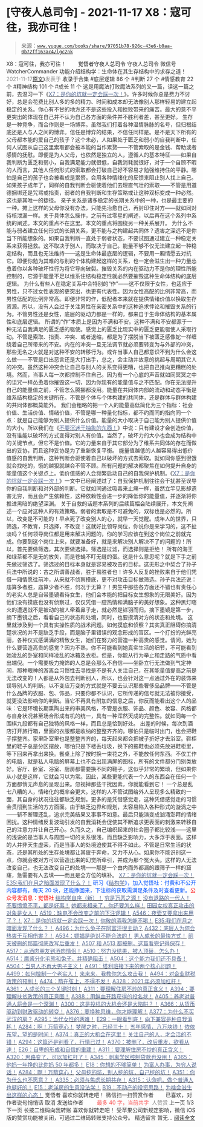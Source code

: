 # [守夜人总司令] - 2021-11-17 X8：寇可往，我亦可往！

> 来源：[`www.yuque.com/books/share/97051b78-926c-43e6-b0aa-0b72ff163ac4/lgc2nk`](https://www.yuque.com/books/share/97051b78-926c-43e6-b0aa-0b72ff163ac4/lgc2nk)

<ne-p id="520f42f3293818f927861ebbd5b15da4_p_0" data-lake-id="520f42f3293818f927861ebbd5b15da4_p_0"><ne-text id="ub4c55ee7" style="color: rgb(51, 51, 51);">X8：寇可往，我亦可往！</ne-text></ne-p> <ne-p id="3b53f8f4bb29378cc8e404cc8045d08c" data-lake-id="3b53f8f4bb29378cc8e404cc8045d08c"><ne-text id="ua205bccd" ne-fontsize="12" style="color: rgb(255, 255, 255);">原创</ne-text><ne-text id="u991571b7" ne-fontsize="14">觉悟者</ne-text><ne-text id="u51f14300" ne-fontsize="14">守夜人总司令</ne-text></ne-p> <ne-p id="15a7c926f9de0f0996b44d63da5c86c9" data-lake-id="15a7c926f9de0f0996b44d63da5c86c9"><ne-text id="ub946154b" ne-fontsize="14" ne-bold="true" style="color: rgb(51, 51, 51);">守夜人总司令</ne-text></ne-p> <ne-p id="f6afb98b22996c74d97e3890003fdc83" data-lake-id="f6afb98b22996c74d97e3890003fdc83"><ne-text id="u64974829" ne-fontsize="14" style="color: rgb(51, 51, 51);">微信号</ne-text><ne-text id="ua46824f0" ne-fontsize="14" style="color: rgb(51, 51, 51);">WatcherCommander</ne-text></ne-p> <ne-p id="d746bf53226c3acc875e06a830f5992f" data-lake-id="d746bf53226c3acc875e06a830f5992f"><ne-text id="u94320e22" ne-fontsize="14" style="color: rgb(51, 51, 51);">功能介绍</ne-text><ne-text id="uc7c625cd" ne-fontsize="14" style="color: rgb(51, 51, 51);">结构学：生命体在其生存结构中的求存之道！</ne-text></ne-p> <ne-p id="83f7ca5a86ffd96bc5884438541dba00" data-lake-id="83f7ca5a86ffd96bc5884438541dba00"><ne-text id="u20b92518" style="color: rgb(140, 140, 140);">2021-11-17</ne-text>[<ne-text id="u31c3360a" ne-fontsize="14">原文</ne-text>](https://mp.weixin.qq.com/s?__biz=MzAxNDk1NjI2Mw==&mid=2247487497&idx=1&sn=26856aa5efc5b7547a7e3a0012e97b09&chksm=9b8a3381acfdba975f82b0edc19e4adef0d05bcb4945ffc3973e4e0e85cc5218ccb7603a3997#rd))<ne-text id="ub3dada6f" ne-fontsize="14" style="color: rgb(140, 140, 140);">发表于</ne-text></ne-p> <ne-p id="0a55a9c7719cfb5721b1199e1ddb95e7" data-lake-id="0a55a9c7719cfb5721b1199e1ddb95e7"><ne-text id="u61dfbee0" style="color: rgb(51, 51, 51);">收录于合集</ne-text></ne-p> <ne-p id="8e3590f9f2ed6d033f198a2b79575dcc" data-lake-id="8e3590f9f2ed6d033f198a2b79575dcc"><ne-text id="uc8c22e27" style="color: rgb(51, 51, 51);">#底层逻辑 86 个</ne-text></ne-p> <ne-p id="b6331218449e353abb47d0b1fa60dcc9" data-lake-id="b6331218449e353abb47d0b1fa60dcc9"><ne-text id="u4bdc8fe2" style="color: rgb(51, 51, 51);">#判断 27 个</ne-text></ne-p> <ne-p id="ff1cc39db8e307277e84bd3ee5512c9f" data-lake-id="ff1cc39db8e307277e84bd3ee5512c9f"><ne-text id="u2e42472d" style="color: rgb(51, 51, 51);">#情感教育 22 个</ne-text></ne-p> <ne-p id="70bd5c410df4bafbbda6e908e40fd27a" data-lake-id="70bd5c410df4bafbbda6e908e40fd27a"><ne-text id="uaabbd2da" style="color: rgb(51, 51, 51);">#精神结构 101 个</ne-text></ne-p> <ne-p id="b5e2171a7ea22a905fadcf246161f586" data-lake-id="b5e2171a7ea22a905fadcf246161f586"><ne-text id="ubc66fcf6" style="color: rgb(51, 51, 51);">#成长 11 个</ne-text></ne-p> <ne-p id="46ba1d903ef2b288bc04569920ed6d64" data-lake-id="46ba1d903ef2b288bc04569920ed6d64"><ne-text id="u3d71c259" style="color: rgb(51, 51, 51);">这是用魔法打败魔法系列的又一篇，读这一篇之前，去温习一下《</ne-text>[<ne-text id="u3ba22669" style="color: rgb(87, 107, 149);">X7：是你的坑就一定会踩一次！</ne-text>](http://mp.weixin.qq.com/s?__biz=MzAxNDk1NjI2Mw==&mid=2247487492&idx=1&sn=91970feaf6400af5ef3ad43b34feded1&chksm=9b8a338cacfdba9a2821a633a895991167ed356b82428be3081860a2bb6446a8b1055d9f1783&scene=21#wechat_redirect)<ne-text id="u10af0fec" style="color: rgb(51, 51, 51);">》。许多时候你总是费力不讨好，总是会花费比别人多的多的精力、时间和成本却无法像别人那样轻易的建立起稳定的关系。你心有不甘的地方还不是这些投入和挫败带来的痛苦。最大的意不平更突出的体现在自己并不认为自己各方面的条件并不胜利者差，甚至更好。</ne-text></ne-p> <ne-p id="c8f2120617e02035e0605d5402852858" data-lake-id="c8f2120617e02035e0605d5402852858"><ne-text id="ua22be87b" style="color: rgb(51, 51, 51);">生存是一种竞争，而合作则是一场博弈。虽然我们打着各种温情脉脉的名号，但归根结底还是人与人之间的博弈。信任是博弈的结果，不信任同样是。是不是天下所有的父母都本能的爱自己的孩子？这个未必，人如果处于匮乏和弱小的自我判断中，任何人试图从自己这里索取都会被本能的当作累赘——不管索取的是金钱、帮助或者感情的抚慰。即便是为人父母，也依然是独立的人，遵循人的基本特征——如果自我判断为匮乏和弱小，自我满足能力就很低，自我消耗就很好，对于一个自顾不暇的人而言，其他人任何形式的索取都会打破自己好不容易才勉强维持住的平静。哪怕是自己的孩子也会被看成是累赘，会用各种情绪化的反馈来阻止别人找上自己。如果孩子成年了，同样的自我判断会驱使着他们去理直气壮的索取——不管是用道德捆绑还是咒骂或指责，弱者的自我判断和生存策略或让这种双标变成一种必然。这也是其唯一的捷径。</ne-text></ne-p> <ne-p id="a53fe3fa84b154a5d883902b57fa22f3" data-lake-id="a53fe3fa84b154a5d883902b57fa22f3"><ne-text id="u448963ae" style="color: rgb(51, 51, 51);">亲子关系是诸多稳定的长期关系中的一种，也是最主要的一种。摊上这样的父母你没有办法，只能先治愈自己，再封印住对方——就如同对待核泄漏一样。关于具体怎么操作，之前有过零星的阐述，以后再在这个系列中系统的阐述。本文的重点不在这里。本文的重点将围绕另一种关系展开。</ne-text></ne-p> <ne-p id="9dd7a95f667b251c0e21279d89932091" data-lake-id="9dd7a95f667b251c0e21279d89932091"><ne-text id="u25df08bf" style="color: rgb(51, 51, 51);">为什么不能与弱者建立任何形式的长期关系，更不能与之构建起共同体？遗害之深远不是你当下所能想象的。如果自我判断一直处于弱者状态，不要试图通过建立一种稳定关系来获得拯救。这不取决于别人，而取决于自己。能量不够不仅无法建立起一种稳定结构，而且也无法维持——这是生命体最底层的逻辑，不要用一厢情愿去对抗它。即便你勉为其难的与别的个体构建起这样的关系，也一定会滋生出一种力量怂恿着你以各种破坏性行为将它导向破裂。摧毁关系的内在驱动力不是你的理性所能控制的，它源于能量不足以维系住结构稳定性就必然要摧毁这种生命体结构的底层逻辑。</ne-text></ne-p> <ne-p id="e19c7f061b4d3fb70d531f3c07e64960" data-lake-id="e19c7f061b4d3fb70d531f3c07e64960"><ne-text id="uc0271b6e" style="color: rgb(51, 51, 51);">为什么有些人在稳定关系中会特别的“作”——这不仅限于女性，也适应于男性，只不过女性表现的更突出，也更有代表性。因为女性高配的比例非常高，而男性低配的比例非常高。即便非常的作，低配者本来就在提供情绪价值以换取生存资源。所以，没有人会过于关注男性在亲密关系中的这种追求悖论和摧毁关系的行为。不管男性还是女性，底层的驱动力都是一样的，都来自于生命体结构的基本属性和底层逻辑。</ne-text></ne-p> <ne-p id="584d8a0c8d50f98070c88855e271fe38" data-lake-id="584d8a0c8d50f98070c88855e271fe38"><ne-text id="u1789d7df" style="color: rgb(51, 51, 51);">所谓的“作”本质上是因为不满和不安。这种不满和不安都源于一种无法自我满足的匮乏感的驱使。感觉上的匮乏比现实中的匮乏更能驱使人采取行动。不管是索取、指责、冲突、或者退缩，都是为了摆脱当下被匮乏感像蛇一样缠绕着自己所带来的不安。内在的冲突一旦无法调节就必须要转变为与外部的冲突，那些无名之火就是对这种不安的转移行为。或许当事人自己都意识不到为什么会这么做——不管是口出恶言还是大打出手，总之，会主动并故意的挑起与周期其它人的冲突。虽然这种冲突会让自己与别人的关系变得更糟，也把自己推向更糟糕的处境。然而，当事人每一次都控制不住自己。因为有一个心底的声音就如同冥冥之中的诅咒一样怂恿着你摧毁这一切，因为你现有的能量值与之不匹配。你在无法提升自己的能量值之前，不管怎么腾挪都没用。</ne-text><ne-text id="ubed02443" ne-bold="true" style="color: rgb(51, 51, 51);">能量在共同体内部的流动和动态平衡是维系结构稳定的关键所在。不管是个体与个体构建的共同体，还是群体与群体构建的共同体都概莫能外。</ne-text></ne-p> <ne-p id="01d95a03d95dac0399772796332bcb5d" data-lake-id="01d95a03d95dac0399772796332bcb5d"><ne-text id="u1bb95675" style="color: rgb(51, 51, 51);">我们会粗略的把一个人的能量高低简化为三个指标：社会价值、生活价值、情绪价值，不管是哪一种量化指标，都不约而同的指向同一个点：就是自己能够为别人提供什么价值。能量的大小取决于自己能为别人提供价值的大小。所以我们在《</ne-text>[<ne-text id="uec7e34c7" style="color: rgb(87, 107, 149);">不要沉迷于抽象的东西！</ne-text>](http://mp.weixin.qq.com/s?__biz=MzIzMDYwOTM0Mg==&mid=2247486651&idx=1&sn=a4e4df668dc91b3022a2de6b49d335ac&chksm=e8b1946adfc61d7cc5efdd165e852ba2196864dd2df740be48003cea3d4c27c6ffb19e20fc2f&scene=21#wechat_redirect)<ne-text id="ue9708f50" style="color: rgb(51, 51, 51);">》中说：只有建设才会创造价值，没有谁能以破坏的方式变得对别人有价值。当然了，破坏力的大小也会成为结构中的关键节点，但它不是价值。它的力量来自于其它部分为了维系共同体的存在而做出的妥协，而且这种妥协是为了重新恢复平衡。</ne-text></ne-p> <ne-p id="fa676a491646ca2b02479d36efc72913" data-lake-id="fa676a491646ca2b02479d36efc72913"><ne-text id="u13e7fd7e" style="color: rgb(51, 51, 51);">能量值越低的人越容易得出低价值感的自我判断，这种判断会驱使着自己以破坏的方式去索取。就如同你感到很饿就会找吃的，饿的越狠就越会不管不顾。所有问题的解决都聚焦在如何提升自身的能量值这个关键点上。低价值感的人会频繁启动自己的自我保护机制。《</ne-text>[<ne-text id="ua9a9db48" style="color: rgb(87, 107, 149);">X7：是你的坑就一定会踩一次！</ne-text>](http://mp.weixin.qq.com/s?__biz=MzAxNDk1NjI2Mw==&mid=2247487492&idx=1&sn=91970feaf6400af5ef3ad43b34feded1&chksm=9b8a338cacfdba9a2821a633a895991167ed356b82428be3081860a2bb6446a8b1055d9f1783&scene=21#wechat_redirect)<ne-text id="u1d9b2a2c" style="color: rgb(51, 51, 51);">》一文中已经阐述过了：自我保护机制往往会干扰甚至误导你的自我判断和对外部的判断。它就如同通过吸毒来止痛一样，虽然立竿见影却遗害无穷，而且会产生依赖性，这种依赖性会进一步的降低你的能量值，并逐渐将你推进黑暗的绝望深渊。</ne-text></ne-p> <ne-p id="1a7bc252dcf7a4856b31ae4753f56326" data-lake-id="1a7bc252dcf7a4856b31ae4753f56326"><ne-text id="u1749126d" style="color: rgb(51, 51, 51);">关于自救的话题本系列的后续篇幅会陆续展开，本文先阐述一个应对这种人的有效策略。弱者的索取是不可避免的，双标也是必然的。所以，改变是不可能的！早点死了改变别人的心，就早一天觉醒。成年人的世界，只筛选，不教育，只选择，不改变！这就好比领导岗位，你说你是来学习的，这不扯淡吗？任何领导岗位都是用来解决问题的，你的学习应该在到这个岗位之前就完成。你要到这个岗位上来，就要准备好，就是来解决别人解决不了的问题的！所以，</ne-text><ne-text id="uc54dc0e3" ne-bold="true" style="color: rgb(51, 51, 51);">首先要做筛选，其次要做选择。筛选是过滤，而选择则是拒绝！</ne-text></ne-p> <ne-p id="f2dc4e5d5ae406dc49bdffebb72048fd" data-lake-id="f2dc4e5d5ae406dc49bdffebb72048fd"><ne-text id="u82d4127e" style="color: rgb(51, 51, 51);">所有的海王和绿茶都不是无的放矢，而是苍蝇不叮无缝的蛋。这是什么意思呢？就是下手之前先做过筛选了。筛选过的目标本身就是容易被攻击的目标。这无形之中契合了孙子兵法中所说的：古之所谓善战者，胜于易胜者也！许多人反复的挫败来自于他们凭借一厢情愿往前冲，从来就不侦察摸底，更不对攻击目标做筛选。孙子兵法还说：庙算多者胜，庙算少者不胜，何况于无算？！男生中那些各方面还不错也有责任心的老实人总是自带墨镜看待女生，他们会本能的把目标女生想象的无限美好。因为他们没有摸底也没有侦察过，仅仅凭借一腔热情和满脑子的美好想象。这种黑灯瞎火的遭遇战不是被动的被人牵着鼻子走，就必然是铩羽而归。摘下墨镜是第一步，摘下墨镜之后，看看自己的状态和处境，同时，也要摸清对方的状态和处境。</ne-text></ne-p> <ne-p id="451c0ddfb95fd23d96b1d939e4ba9985" data-lake-id="451c0ddfb95fd23d96b1d939e4ba9985"><ne-text id="u16b36fbb" style="color: rgb(51, 51, 51);">这里就涉及到一个具有实操性质的战术问题。如何摸底和侦察？其实真正阻碍你搞清楚状况的并不是缺乏手段，而是脑子里错误的观念形成的盲区。一个打扮的光鲜亮丽，各种仪式感满满的精致女生，她们在努力的营造一种高贵的感觉。请问，她为什么要营造高贵的感觉？因为不熟，你不可能看到她真实生活的细节，不可能看到她凌乱的卧室和同样凌乱的冰箱及衣柜。但是，你能从行为举止和走路的气质中看出端倪。一个需要极力掩饰的人总是会那么不自信——坐卧立行无法做到气定神闲，那种眼神的游离会习惯性去寻找是不是有人关注自己，在其能量值提高之前是无法改变的！人都是从外包去判断别人，所以，也会针对这一点通过外在的装饰来误导别人的判断。以不变应万变的方式就是不要去认识那些奢侈品品牌——不管是什么品牌的衣服、包、饰品，只要你都不认识，它所传递的信号就无法被你接受，就更没法影响你的判断。当它不再具有附加的信息之后，你反而能看出这个人的品味：它是环境长期熏陶出来的审美风格，不管是衣服、饰品、颜色、妆容、风格都与自身状况甚至场合形成有机的统一，具有一种浑然天成的完整性。就如同每一个围棋九段都有自己独特的风格一样，而且总是恰到好处。</ne-text></ne-p> <ne-p id="7646bfe02647047dce2ca8646761a233" data-lake-id="7646bfe02647047dce2ca8646761a233"><ne-text id="u5fdfb184" style="color: rgb(51, 51, 51);">出差的时候，每次到酒店打开旅行箱，里面的衣服都是收纳的整整齐齐的。哪怕只是临时出门，也会把鞋子摆整齐。家里卧室里也是整整齐齐的，每天起来都会把被子折好才去浴室。鞋柜里的鞋子总是分区摆放，哪怕只是下楼丢垃圾，换下的拖鞋也必须先放进鞋柜里，等下回来再拿出来换。餐桌上除了按时换一束花之外，不能放任何东西。不仅工作的电脑，就是私人电脑的屏幕上也不会出现满屏的图标，所有的文件都分门别类放好。客厅、卧室、浴室、厨房都需要换不同的鞋子，这似乎非常的繁琐，但如果你从小就是这样，它就会习以为常。因此，某些更能代表一个人的东西会在任何一个方面都悄无声息的呈现出来。忽视掉那些干扰因素，你就能看到它！</ne-text></ne-p> <ne-p id="d00a552ed5990d9f5f78b9e2995d6899" data-lake-id="d00a552ed5990d9f5f78b9e2995d6899"><ne-text id="u1e74cdb6" style="color: rgb(51, 51, 51);">一个总是乱七八糟的人，情绪化的概率会更大。这样的人不管试图给外人呈现多么精致的一面，其自身的状况往往都缺乏规划。更多的是凭借感觉走，这种凭借感觉走的习惯会贯彻到生活的方方面面。由于缺乏边界和规划，太容易陷入各种形式的漩涡之中——斩不断理还乱，追求完美结果又事事不如意。最后只能演变成汹涌澎拜的情绪困扰。这种情绪反复波动引发的自我消耗会促使其不断追求更表面的刺激来转移自己的注意力并让自己开心。久而久之，自己编织起来的社会圈子都比较浅——这里的浅说的是当事人与周围一切的关系很浅，而且缺乏影响力，大多浮于表面。这样的人并非天生虚荣，而是当事人的处境迫使其不得不如此。不管是日常生活的状态，还是其所处的生存处境都让其疲于奔命，又力不从心。如果你不能识别这一点，你就会被对方可以营造出来的幻觉所牵引，并成为那个冤大头。这样的人无法改变自己，也无法改变自己的处境——那是一个由内而外都漏的跟筛子一样的窟窿，急需要有人去填——而且是全方位的填补。</ne-text></ne-p> <ne-p id="5e8b9e2d0a84ed9b4d696e0016f773d3" data-lake-id="5e8b9e2d0a84ed9b4d696e0016f773d3">[<ne-text id="udfc56593" style="color: rgb(87, 107, 149);">X7：是你的坑就一定会踩一次！</ne-text>](http://mp.weixin.qq.com/s?__biz=MzAxNDk1NjI2Mw==&mid=2247487492&idx=1&sn=91970feaf6400af5ef3ad43b34feded1&chksm=9b8a338cacfdba9a2821a633a895991167ed356b82428be3081860a2bb6446a8b1055d9f1783&scene=21#wechat_redirect)</ne-p> <ne-p id="2d4969bdc93a32e9186bd998d883fa31" data-lake-id="2d4969bdc93a32e9186bd998d883fa31">[<ne-text id="u5f4809fb" ne-bold="true" style="color: rgb(87, 107, 149);">E35:我们在月之暗面发现了什么？！</ne-text>](http://mp.weixin.qq.com/s?__biz=MzIzMDYwOTM0Mg==&mid=2247486632&idx=1&sn=170aeff87eb36dce354c8b2437f4b27f&chksm=e8b19479dfc61d6f08e6492954a528f20387fe2fa925747cf2b504d2bc69084f24495e972e41&scene=21#wechat_redirect)</ne-p> <ne-p id="81a9faa7b484060ca08025e22abca21f" data-lake-id="81a9faa7b484060ca08025e22abca21f"><ne-text id="ued007710" ne-bold="true" style="color: rgb(0, 82, 255);">研习《</ne-text>[<ne-text id="uc0b4537a" ne-bold="true" style="color: rgb(87, 107, 149);">结构学</ne-text>](https://mp.weixin.qq.com/mp/appmsgalbum?action=getalbum&album_id=1318317199878225920&__biz=MzAxNDk1NjI2Mw==#wechat_redirect)<ne-text id="uebb9879b" ne-bold="true" style="color: rgb(0, 82, 255);">》，加入觉悟社：付费和不公开内容都有，每天 20 块，还能挣回来，下注标的获取需满足条件及时查看更新。</ne-text><ne-text id="ua95f7207" ne-bold="true" style="color: rgb(255, 0, 0);">公众号发消息：觉悟社</ne-text></ne-p>  <ne-p id="1c06d23f41b8bd8c82eafed06c26ea92" data-lake-id="1c06d23f41b8bd8c82eafed06c26ea92"><ne-card data-card-name="image" data-card-type="inline" id="OnaNt" ne-fontsize="13" data-event-boundary="card" style="color: rgb(53, 53, 53);"><ne-p id="df9f4e5d13d5169a2716e4f78779046a" data-lake-id="df9f4e5d13d5169a2716e4f78779046a">[<ne-text id="u20caadfa" ne-fontsize="13" ne-bold="true" style="color: rgb(87, 107, 149);">结构学自序（新）！</ne-text>](http://mp.weixin.qq.com/s?__biz=MzIzMDYwOTM0Mg==&mid=2247485283&idx=1&sn=aa2b8554b8e5040f8f959636feaa06a3&chksm=e8b19fb2dfc616a430aa381b8da0815311244e694a69809cd92d0602ac34cfe5f1f419b3745e&scene=21#wechat_redirect)</ne-p> <ne-p id="da0cc82d7e2c66517ad3353025eda95c" data-lake-id="da0cc82d7e2c66517ad3353025eda95c">[<ne-text id="u01d26712" style="color: rgb(87, 107, 149);">穷是万恶之源！</ne-text>](http://mp.weixin.qq.com/s?__biz=MzAxNDk1NjI2Mw==&mid=2247483823&idx=1&sn=e54ebe9891b302dc0bf1815c76ccf8b7&chksm=9b8a2227acfdab31a05e273addd9159d4b8263d58d3c58bf214841c8189157519719c3427306&scene=21#wechat_redirect)</ne-p> <ne-p id="0a47c0b93c9aab0af03a1c2508439b24" data-lake-id="0a47c0b93c9aab0af03a1c2508439b24">[<ne-text id="ufd336c4e" style="color: rgb(87, 107, 149);">没有退路的一代人！</ne-text>](http://mp.weixin.qq.com/s?__biz=MzAxNDk1NjI2Mw==&mid=2247486533&idx=1&sn=a0d5cce0656aad467148e0642eb85a00&chksm=9b8a2fcdacfda6db79857186e953a089baf1fb678b2b071cf101c5a26e7fb9768474c94243ca&scene=21#wechat_redirect)</ne-p> <ne-p id="93f5d1fb49af4cf3c9bde00c5453abf2" data-lake-id="93f5d1fb49af4cf3c9bde00c5453abf2">[<ne-text id="u8708e619" ne-bold="true" style="color: rgb(87, 107, 149);">不要愤愤不平，都是好事！</ne-text>](http://mp.weixin.qq.com/s?__biz=MzAxNDk1NjI2Mw==&mid=2247487130&idx=1&sn=b21138d85455f5692aaf039038c78342&chksm=9b8a2d12acfda404a2b67fe4d446ee0f2805ad64a8b8004902934600fd731191e140df6ac19a&scene=21#wechat_redirect)</ne-p> <ne-p id="45ee7d545dc077182f0608f7d51f27d6" data-lake-id="45ee7d545dc077182f0608f7d51f27d6">[<ne-text id="u934ca80a" ne-bold="true" style="color: rgb(87, 107, 149);">她都来相亲了，你还要怎么样！</ne-text>](http://mp.weixin.qq.com/s?__biz=MzAxNDk1NjI2Mw==&mid=2247486952&idx=1&sn=698aec6916d2eca5e758c25c4c634346&chksm=9b8a2e60acfda776b80a4f2f0d5c2fe4921fc821cdf029fa9d2fdc52fd708fc5a0b980d5d3d0&scene=21#wechat_redirect)</ne-p> <ne-p id="93fa55ea1b0f94fb48a42ce78a02d055" data-lake-id="93fa55ea1b0f94fb48a42ce78a02d055">[<ne-text id="u3448f0c9" ne-bold="true" style="color: rgb(87, 107, 149);">田园女权真正攻击的对象是女人！</ne-text>](http://mp.weixin.qq.com/s?__biz=MzIzMDYwOTM0Mg==&mid=2247486412&idx=1&sn=5dd3e8b2a759838d739e6d61ebab2eab&chksm=e8b1931ddfc61a0bf6f81cd2a9a9232ea8ce86528a8eea66c6635180e8678b819ebb38b4cb86&scene=21#wechat_redirect)</ne-p> <ne-p id="0adf2639fec37545d2b9199b56c52a52" data-lake-id="0adf2639fec37545d2b9199b56c52a52">[<ne-text id="uddd53128" ne-bold="true" style="color: rgb(87, 107, 149);">A519：缺电不会改变之前的下注逻辑！</ne-text>](http://mp.weixin.qq.com/s?__biz=MzIzMDYwOTM0Mg==&mid=2247486508&idx=1&sn=6fac0f23979fa74983528cb090ad205b&chksm=e8b194fddfc61deb6982573c047fb47cb7af702e87111a0498e1cdc4676b6baf3cc5143f9c92&scene=21#wechat_redirect)</ne-p> <ne-p id="0a9c952f676917b1153b88f2aa247613" data-lake-id="0a9c952f676917b1153b88f2aa247613">[<ne-text id="u42663a30" style="color: rgb(87, 107, 149);">A546：夜壶又要拿出来用了？！</ne-text>](http://mp.weixin.qq.com/s?__biz=MzAxNDk1NjI2Mw==&mid=2247487487&idx=1&sn=1899dc61b52e00ef53fee2fece6fa9e6&chksm=9b8a2c77acfda561dd78f8a9d41ca8f6b604b1410e246bd38451bc63aab7e1b0840d3e7c9e9b&scene=21#wechat_redirect)</ne-p> <ne-p id="1811e90e28f1e61de24867666c72496a" data-lake-id="1811e90e28f1e61de24867666c72496a">[<ne-text id="ud95c8bb9" style="color: rgb(87, 107, 149);">X7：是你的坑就一定会踩一次！</ne-text>](http://mp.weixin.qq.com/s?__biz=MzAxNDk1NjI2Mw==&mid=2247487492&idx=1&sn=91970feaf6400af5ef3ad43b34feded1&chksm=9b8a338cacfdba9a2821a633a895991167ed356b82428be3081860a2bb6446a8b1055d9f1783&scene=21#wechat_redirect)</ne-p> <ne-p id="c0202d40f036baf1590d2c68618d83fa" data-lake-id="c0202d40f036baf1590d2c68618d83fa">[<ne-text id="ub20a84da" style="color: rgb(87, 107, 149);">你敬的酒我怎能不喝！</ne-text>](http://mp.weixin.qq.com/s?__biz=MzIzMDYwOTM0Mg==&mid=2247486456&idx=1&sn=7d6377d84f511b80179c5e7648494d6e&chksm=e8b19329dfc61a3f9b91b5b43dbd1a6eea293a02cd80b96aeb6dd1930f7f2c93fd33c0e3b2f3&scene=21#wechat_redirect)</ne-p> <ne-p id="1e8a22d71790ddfd5fde514aa3f7df34" data-lake-id="1e8a22d71790ddfd5fde514aa3f7df34">[<ne-text id="u56fb0811" ne-bold="true" style="color: rgb(87, 107, 149);">E35:我们在月之暗面发现了什么？！</ne-text>](http://mp.weixin.qq.com/s?__biz=MzIzMDYwOTM0Mg==&mid=2247486632&idx=1&sn=170aeff87eb36dce354c8b2437f4b27f&chksm=e8b19479dfc61d6f08e6492954a528f20387fe2fa925747cf2b504d2bc69084f24495e972e41&scene=21#wechat_redirect)</ne-p> <ne-p id="24615dcb98c17f70ba0284892f6733f4" data-lake-id="24615dcb98c17f70ba0284892f6733f4">[<ne-text id="ufaa9edb7" ne-bold="true" style="color: rgb(87, 107, 149);">A496：为什么兔子在阿富汗很主动？</ne-text>](http://mp.weixin.qq.com/s?__biz=MzIzMDYwOTM0Mg==&mid=2247486278&idx=1&sn=40d09857088bebd3c70bec1c7a500f06&chksm=e8b19397dfc61a810125242c8e395330f934390eb50bd54053ecd3f31ddc91de4e429c0f693a&scene=21#wechat_redirect)</ne-p> <ne-p id="30cd7e75dc139e2fa5a4e6986d932cae" data-lake-id="30cd7e75dc139e2fa5a4e6986d932cae">[<ne-text id="u01d868ed" style="color: rgb(87, 107, 149);">A432：底层人为何会热衷于互相伤害？！</ne-text>](http://mp.weixin.qq.com/s?__biz=MzAxNDk1NjI2Mw==&mid=2247487443&idx=1&sn=21334752ac2ce642ca1e4e421acfe765&chksm=9b8a2c5bacfda54d1459036c57a31b05271d1b825eadd811cce0bbeca1ea3a7deae31e067133&scene=21#wechat_redirect)</ne-p> <ne-p id="796cd165622cf4469bf64b03fb261186" data-lake-id="796cd165622cf4469bf64b03fb261186">[<ne-text id="ub8393927" style="color: rgb(87, 107, 149);">A534：嫖娼是绝对不能合法的！</ne-text>](http://mp.weixin.qq.com/s?__biz=MzAxNDk1NjI2Mw==&mid=2247487431&idx=1&sn=78d93492fa71d19501c95eb11e0ea99f&chksm=9b8a2c4facfda559eeb7bffa822a9715b1945a9e9c4f8beaf9d00b8acb0e2cc0b05a63feafaf&scene=21#wechat_redirect)</ne-p> <ne-p id="d248716eb146f1de7be3829e7368c174" data-lake-id="d248716eb146f1de7be3829e7368c174">[<ne-text id="u7b30566e" style="color: rgb(87, 107, 149);">男人成长的最快方式！</ne-text>](http://mp.weixin.qq.com/s?__biz=MzAxNDk1NjI2Mw==&mid=2247487435&idx=1&sn=8d1fe9b5f45ab8bd0c98f396ea6f0f1c&chksm=9b8a2c43acfda5557c14b9f4ecd8efc8e844df88c1b9a487906eddbc04860acc06bbd0ef6963&scene=21#wechat_redirect)</ne-p> <ne-p id="c56a7bd9dc5e424f9d251f5b33d851cb" data-lake-id="c56a7bd9dc5e424f9d251f5b33d851cb">[<ne-text id="u6529e7f0" style="color: rgb(87, 107, 149);">前天被删的那篇彻底改写后重发！</ne-text>](http://mp.weixin.qq.com/s?__biz=MzAxNDk1NjI2Mw==&mid=2247487425&idx=1&sn=37c59746f0368268dbf1497b341aab93&chksm=9b8a2c49acfda55f770d8082d28911b1ce6406517fb969072d77bc0c8c1f26507ac18360d2f8&scene=21#wechat_redirect)</ne-p> <ne-p id="4e89e7cd7ff66ac694c7d5e8a069835f" data-lake-id="4e89e7cd7ff66ac694c7d5e8a069835f">[<ne-text id="u6230530a" ne-bold="true" style="color: rgb(87, 107, 149);">A507 和 A513 都被删，这篇看完记得保存！</ne-text>](http://mp.weixin.qq.com/s?__biz=MzIzMDYwOTM0Mg==&mid=2247486598&idx=1&sn=643ad77a60e4fb7e40dcea6e4585c39a&chksm=e8b19457dfc61d4126c656d773feb6d26d516889077a4f3b8755cf1ee4b0fe2a592b8409dfd8&scene=21#wechat_redirect)</ne-p> <ne-p id="abd6656eaea07739633a084288fcd047" data-lake-id="abd6656eaea07739633a084288fcd047">[<ne-text id="u687bac0e" style="color: rgb(87, 107, 149);">A517：从酒肉朋友到酒肉情侣！</ne-text>](http://mp.weixin.qq.com/s?__biz=MzAxNDk1NjI2Mw==&mid=2247487217&idx=1&sn=5defa9de19a22d6bea269defa65b4b91&chksm=9b8a2d79acfda46fa1fe57755d52f85dba61aa31fdeed8e400ef0f92459388da9ae86b7b6273&scene=21#wechat_redirect)</ne-p> <ne-p id="2cffdf35a252dafbf00246870d987be0" data-lake-id="2cffdf35a252dafbf00246870d987be0">[<ne-text id="uc658e742" style="color: rgb(87, 107, 149);">A510：努力没结果，被人顶替，怎么办！</ne-text>](http://mp.weixin.qq.com/s?__biz=MzAxNDk1NjI2Mw==&mid=2247487202&idx=1&sn=c4c18c5c793a47e31cd7267152a78d1f&chksm=9b8a2d6aacfda47c47394eb5cbb97fc6233fb7258c0408026e518018a6af33da141b1b0a2bfa&scene=21#wechat_redirect)</ne-p> <ne-p id="d1054c0e1841dcb887c0c6b82e777499" data-lake-id="d1054c0e1841dcb887c0c6b82e777499">[<ne-text id="u21ccee32" style="color: rgb(87, 107, 149);">A514：鹰酱分化毛熊和兔子，并精确阻击！</ne-text>](http://mp.weixin.qq.com/s?__biz=MzIzMDYwOTM0Mg==&mid=2247486421&idx=1&sn=c114599b4fd1016c7f539fca526fe91c&chksm=e8b19304dfc61a127301df6303aedbeace66275a179f7db025e56f2326917c273d443eab53e6&scene=21#wechat_redirect)</ne-p> <ne-p id="1a7b4e1fcc84a5c57e23cbcd95be0ca8" data-lake-id="1a7b4e1fcc84a5c57e23cbcd95be0ca8">[<ne-text id="uc381fab4" ne-bold="true" style="color: rgb(87, 107, 149);">A504：这个能力我们还不具备！</ne-text>](http://mp.weixin.qq.com/s?__biz=MzIzMDYwOTM0Mg==&mid=2247486364&idx=1&sn=c54714ffeaa4122f08d8ec0c2decb740&chksm=e8b1934ddfc61a5b943cbe55dfc7211561e7d78f163246c3dcfd08325b004bc6d9ee6efbaebf&scene=21#wechat_redirect)</ne-p> <ne-p id="fa27a40330641cbb2c25b8979ab3b8ac" data-lake-id="fa27a40330641cbb2c25b8979ab3b8ac">[<ne-text id="u97a1f572" style="color: rgb(87, 107, 149);">A504：当男人不再大男子主义！</ne-text>](http://mp.weixin.qq.com/s?__biz=MzAxNDk1NjI2Mw==&mid=2247487148&idx=1&sn=5151b292f8f882fe9f87aabf52be08df&chksm=9b8a2d24acfda432b5803c25c0c83a4cbfc80a7c83ffd044b72bedc5e32d9670054d861705cf&scene=21#wechat_redirect)</ne-p> <ne-p id="c612688c94ac8aa5fcad65b5a71f9d22" data-lake-id="c612688c94ac8aa5fcad65b5a71f9d22">[<ne-text id="u16d4fa4d" ne-bold="true" style="color: rgb(87, 107, 149);">A491：塔利班接下来的两个核心问题！</ne-text>](http://mp.weixin.qq.com/s?__biz=MzIzMDYwOTM0Mg==&mid=2247486219&idx=1&sn=8f77517f0244ba31f7eb28e2676e17cd&chksm=e8b193dadfc61acc6d9e6029653aac696f132efc24d3b28f983ba8e4ada269ac887e6165d837&scene=21#wechat_redirect)</ne-p> <ne-p id="28387f39c09358d8b4809b424eef64e4" data-lake-id="28387f39c09358d8b4809b424eef64e4">[<ne-text id="u02fbe0b6" style="color: rgb(87, 107, 149);">A499：如何控制一个老实人！</ne-text>](http://mp.weixin.qq.com/s?__biz=MzIzMDYwOTM0Mg==&mid=2247486301&idx=1&sn=f4bfec024d8688c8555dd21b85deea31&chksm=e8b1938cdfc61a9a1e2d8a8fa37d495cf337bc34215939caced14a58dd32b46ad59646d0e928&scene=21#wechat_redirect)</ne-p> <ne-p id="31430dfe38a5102d230346f5d79574ae" data-lake-id="31430dfe38a5102d230346f5d79574ae">[<ne-text id="u075db0a0" style="color: rgb(87, 107, 149);">来来来，我教你怎么攻击我！</ne-text>](http://mp.weixin.qq.com/s?__biz=MzIzMDYwOTM0Mg==&mid=2247486306&idx=1&sn=f48e33b5940f74a11011debfe3e5c8a2&chksm=e8b193b3dfc61aa53a82eeb81220ce252b0667925a9479e4d6a215e2b43244ba91c58e934264&scene=21#wechat_redirect)</ne-p> <ne-p id="7881ac8e1d0b4b4bb57a664cc65cf189" data-lake-id="7881ac8e1d0b4b4bb57a664cc65cf189">[<ne-text id="u70116426" ne-bold="true" style="color: rgb(87, 107, 149);">A494：对企业财税政策的预判！</ne-text>](http://mp.weixin.qq.com/s?__biz=MzIzMDYwOTM0Mg==&mid=2247486230&idx=1&sn=5fa67e9065c3feae6264765838772136&chksm=e8b193c7dfc61ad15311f10ab8265d667f31cc2e11e404476afbc0310d6ee71e5f1167faf78f&scene=21#wechat_redirect)</ne-p> <ne-p id="693840cf33988dfb5a3cbfaf623978a3" data-lake-id="693840cf33988dfb5a3cbfaf623978a3">[<ne-text id="uba093955" ne-bold="true" style="color: rgb(87, 107, 149);">A474：箭在弦上，不得不发！</ne-text>](http://mp.weixin.qq.com/s?__biz=MzIzMDYwOTM0Mg==&mid=2247486092&idx=1&sn=d93b0ab35ba2828a708658dbd2e5ad9b&chksm=e8b1925ddfc61b4b12bc1b6a7e7e25a2fe7ff149b1c4f64810b2a5eefa97b8dc1bd1899dcf00&scene=21#wechat_redirect)</ne-p> <ne-p id="ee3ac410ae1bdeaefdde75a78e8d6178" data-lake-id="ee3ac410ae1bdeaefdde75a78e8d6178">[<ne-text id="u478e5e06" ne-bold="true" style="color: rgb(87, 107, 149);">A328：2021 年必须加杠杆！</ne-text>](http://mp.weixin.qq.com/s?__biz=MzIzMDYwOTM0Mg==&mid=2247485087&idx=1&sn=24d72f6a71bddb8954a03be5db246538&chksm=e8b19e4edfc617587a8ae645885a89ab8c3c6f67730a026d9c7c9a94ab3051ca480302147fc0&scene=21#wechat_redirect)</ne-p> <ne-p id="242c0a07285145c389c289ad28335243" data-lake-id="242c0a07285145c389c289ad28335243">[<ne-text id="ueb0467a2" ne-bold="true" style="color: rgb(87, 107, 149);">A361：人成长的三个关键时刻！</ne-text>](http://mp.weixin.qq.com/s?__biz=MzAxNDk1NjI2Mw==&mid=2247486472&idx=1&sn=8b46d73659ff81e3d7bd544e1718a94f&chksm=9b8a2f80acfda69601b059cb0180f8841eda098200c32c84ad6430bb8fbe33a9021fa7890344&scene=21#wechat_redirect)</ne-p> <ne-p id="a8f0a3b8266d950307a74b9681ecdc44" data-lake-id="a8f0a3b8266d950307a74b9681ecdc44">[<ne-text id="u7e459232" ne-bold="true" style="color: rgb(87, 107, 149);">A311：要理解住房不炒的真正含义！</ne-text>](http://mp.weixin.qq.com/s?__biz=MzIzMDYwOTM0Mg==&mid=2247484959&idx=1&sn=090583ec50bfd9febec1de463c2672f6&chksm=e8b19ecedfc617d8629080f6745c8de013cfe875de26eef6767b2d5c10782650223ed15f807b&scene=21#wechat_redirect)</ne-p> <ne-p id="a38c1d9d90629e1fef73430e4ca82d84" data-lake-id="a38c1d9d90629e1fef73430e4ca82d84">[<ne-text id="ufb5be0f6" ne-bold="true" style="color: rgb(87, 107, 149);">A394：要理解扶贫政策的真正意图！</ne-text>](http://mp.weixin.qq.com/s?__biz=MzIzMDYwOTM0Mg==&mid=2247485502&idx=1&sn=fffb9911cefa626e6fbcb9c416c1eb98&chksm=e8b190efdfc619f9b0e42f3c3d5d79c17df1619bad2b1bddd6a482242b583ee46d8a79a245e6&scene=21#wechat_redirect)</ne-p> <ne-p id="28e127125cfdc2f110c00fda7e38cf19" data-lake-id="28e127125cfdc2f110c00fda7e38cf19">[<ne-text id="uec5a641d" style="color: rgb(87, 107, 149);">A388：用鲜血开路获得的投名状！</ne-text>](http://mp.weixin.qq.com/s?__biz=MzIzMDYwOTM0Mg==&mid=2247485591&idx=1&sn=a8443453e3caf1f201006eeec8e6e539&chksm=e8b19046dfc61950e63e29bb93049ce90b3228913e9ecee99a2f01b8fdda7cd8966a054241a9&scene=21#wechat_redirect)</ne-p> <ne-p id="d10792abbfe762d8c6761db7fa9af5d0" data-lake-id="d10792abbfe762d8c6761db7fa9af5d0">[<ne-text id="ufa5bab25" style="color: rgb(87, 107, 149);">A405：养老对普通人将会是一个深渊！</ne-text>](http://mp.weixin.qq.com/s?__biz=MzIzMDYwOTM0Mg==&mid=2247485587&idx=1&sn=f00402b3fdc5062ee5c5382295ac4dcb&chksm=e8b19042dfc619546bf0a0905d2733d900b7594f1564f1fa7528399053b93dc53f4d14c009fb&scene=21#wechat_redirect)</ne-p> <ne-p id="ac6716a80bf8671672be6b97ab4c0c4f" data-lake-id="ac6716a80bf8671672be6b97ab4c0c4f">[<ne-text id="u7482a017" ne-bold="true" style="color: rgb(87, 107, 149);">A300：这是投机的大机会还是大陷阱？！</ne-text>](http://mp.weixin.qq.com/s?__biz=MzIzMDYwOTM0Mg==&mid=2247484882&idx=1&sn=b103029f41e3aede94e1a45d035cd9ac&chksm=e8b19d03dfc614153863f37ca3f9204b451e2c02ad5ca8680c120e2458e628e5329c76b2d42c&scene=21#wechat_redirect)</ne-p> <ne-p id="4c634054e9011c1958c9fc5a5a7beda9" data-lake-id="4c634054e9011c1958c9fc5a5a7beda9">[<ne-text id="u5ba64936" ne-bold="true" style="color: rgb(87, 107, 149);">A366：从货币驱动到财政驱动的转变！</ne-text>](http://mp.weixin.qq.com/s?__biz=MzIzMDYwOTM0Mg==&mid=2247485347&idx=1&sn=a916df57ddc7230366719fbecc6c1704&chksm=e8b19f72dfc61664fd99844bfe3ffffb5d6f088807c84d99f11ddbc7410b2eed67bc4c615d53&scene=21#wechat_redirect)</ne-p> <ne-p id="962955a47546b920c3c14780f6efe757" data-lake-id="962955a47546b920c3c14780f6efe757">[<ne-text id="ud08cb451" style="color: rgb(87, 107, 149);">A376：要换种思维，你才能理解！</ne-text>](http://mp.weixin.qq.com/s?__biz=MzAxNDk1NjI2Mw==&mid=2247486529&idx=1&sn=3a50ada30a5ae0448d686c6a0c809919&chksm=9b8a2fc9acfda6df5e9243deb6e9df9a7cc0912eabd0a9c00322d42ed4c25c2daedc8de6b6ca&scene=21#wechat_redirect)</ne-p> <ne-p id="51e05310147bb16d1f8c022384b801c5" data-lake-id="51e05310147bb16d1f8c022384b801c5">[<ne-text id="u4a8c5132" ne-bold="true" style="color: rgb(87, 107, 149);">A377：为什么不买武汉的房？</ne-text>](http://mp.weixin.qq.com/s?__biz=MzIzMDYwOTM0Mg==&mid=2247485413&idx=1&sn=1f3339540496eb9e5ea109d8530f29dc&chksm=e8b19f34dfc6162225a694c1c2443d73b51bf6ca8dc53d4c18a30e6e2191e250967e711db589&scene=21#wechat_redirect)</ne-p> <ne-p id="0134516ccd74f4b2d0abe3d9ae5acac5" data-lake-id="0134516ccd74f4b2d0abe3d9ae5acac5">[<ne-text id="udf8c0497" ne-bold="true" style="color: rgb(87, 107, 149);">A295：当代女性的两难！</ne-text>](http://mp.weixin.qq.com/s?__biz=MzIzMDYwOTM0Mg==&mid=2247484854&idx=1&sn=6851afe306f7b89d23728018ea32b7f2&chksm=e8b19d67dfc61471955b15021ac11c5fff9f1607977e9df1bd2bbfabc2deb3dea5c98e369c55&scene=21#wechat_redirect)</ne-p> <ne-p id="f543bc444a4b851f1a5cd4d52603b357" data-lake-id="f543bc444a4b851f1a5cd4d52603b357">[<ne-text id="u37636ac3" ne-bold="true" style="color: rgb(87, 107, 149);">E29：一眼看到底！</ne-text>](http://mp.weixin.qq.com/s?__biz=MzIzMDYwOTM0Mg==&mid=2247485301&idx=1&sn=dc6dd50c5d742ea51ce9e394de25351a&chksm=e8b19fa4dfc616b26734c3619c6fa664474fa478d2764c3370dde41d19f6035edc05f9f191e8&scene=21#wechat_redirect)</ne-p> <ne-p id="a64019ab831f196d7f84c7eecd26e5af" data-lake-id="a64019ab831f196d7f84c7eecd26e5af">[<ne-text id="u4e286940" style="color: rgb(87, 107, 149);">向下兼容是种自我消耗！</ne-text>](http://mp.weixin.qq.com/s?__biz=MzAxNDk1NjI2Mw==&mid=2247486535&idx=1&sn=e87304f3a33f1cd0425186362901eb04&chksm=9b8a2fcfacfda6d92af7f3b026ef129368c01361e40f2db3be32500a1e68fb99f1f35ec22a6b&scene=21#wechat_redirect)</ne-p> <ne-p id="65fb1cbe9f901586846c9260aa0ba223" data-lake-id="65fb1cbe9f901586846c9260aa0ba223">[<ne-text id="ufbebc2f7" ne-bold="true" style="color: rgb(87, 107, 149);">A284：啊！万箭穿心！</ne-text>](http://mp.weixin.qq.com/s?__biz=MzAxNDk1NjI2Mw==&mid=2247486135&idx=1&sn=e950149b9b9147e9199cfc6093605950&chksm=9b8a293facfda029419b911d4b4fa91c73bbaf695b206df2cf15124d843f4bf4b80673baa394&scene=21#wechat_redirect)</ne-p> <ne-p id="cd3520fcd06a50d82a71c3504fcd99a1" data-lake-id="cd3520fcd06a50d82a71c3504fcd99a1">[<ne-text id="u9811c95a" ne-bold="true" style="color: rgb(87, 107, 149);">梦醒之时，已经三十！</ne-text>](http://mp.weixin.qq.com/s?__biz=MzIzMDYwOTM0Mg==&mid=2247484378&idx=1&sn=e3a058584a13d7a5267315113964280d&chksm=e8b19b0bdfc6121df4af4b77d2d826fd0f4132ccfdee48132ce8cf86eb1ba45b898be83d1dc7&scene=21#wechat_redirect)</ne-p> <ne-p id="e69b911b322fac94959f7a278735b1da" data-lake-id="e69b911b322fac94959f7a278735b1da">[<ne-text id="uef0e721a" style="color: rgb(87, 107, 149);">五年感情，八万块钱！</ne-text>](http://mp.weixin.qq.com/s?__biz=MzIzMDYwOTM0Mg==&mid=2247484317&idx=1&sn=b22f9fb2e3c084e427a5e3e9895be99a&chksm=e8b19b4cdfc6125adf3ea3b0d2b72a121f38e8ba26e43abc48edff900327ce3e7464b944cafb&scene=21#wechat_redirect)</ne-p> <ne-p id="2d92e6fa199e0f761d066f57ed75824d" data-lake-id="2d92e6fa199e0f761d066f57ed75824d">[<ne-text id="u5754709e" ne-bold="true" style="color: rgb(87, 107, 149);">依依东望，望的是时间！</ne-text>](http://mp.weixin.qq.com/s?__biz=MzIzMDYwOTM0Mg==&mid=2247483860&idx=1&sn=b5b01ae82ff764ce2806251e3f2a809f&chksm=e8b19905dfc61013607735eb7782299c9a4d7a39a8b15a7b46182ef20eda3ffe9f6ed6337e1f&scene=21#wechat_redirect)</ne-p> <ne-p id="f2904c5aa32bb6fe429eecb94a9366fa" data-lake-id="f2904c5aa32bb6fe429eecb94a9366fa">[<ne-text id="u9a8748e5" ne-bold="true" style="color: rgb(87, 107, 149);">A374：真正的大机会在这里！</ne-text>](http://mp.weixin.qq.com/s?__biz=MzIzMDYwOTM0Mg==&mid=2247485401&idx=1&sn=100967c02c0754759ec4ea0ef8706c29&chksm=e8b19f08dfc6161e92c7cc691f1a1fed9ff74c2b906529a8d42a7703a3c3a3c3a412903e12f7&scene=21#wechat_redirect)</ne-p> <ne-p id="b817ca6592a68bffc437bf3f9e83dbd5" data-lake-id="b817ca6592a68bffc437bf3f9e83dbd5">[<ne-text id="ub875dbd4" ne-bold="true" style="color: rgb(87, 107, 149);">关注自己的人，才会活的不错！</ne-text>](http://mp.weixin.qq.com/s?__biz=MzIzMDYwOTM0Mg==&mid=2247485305&idx=1&sn=c719ea57e5c3320c2e2629dd9a7b44e9&chksm=e8b19fa8dfc616be5fa3f8141ea0aa63d5e1335657ed97e62c1086c41eba29effe58e0c8e9dc&scene=21#wechat_redirect)</ne-p> <ne-p id="37e0757ac8f4c654ac1eedf658faae07" data-lake-id="37e0757ac8f4c654ac1eedf658faae07">[<ne-text id="u5886755e" ne-fontsize="13" ne-bold="true" style="color: rgb(87, 107, 149);">A294：这篇还是别看了，行情已过！</ne-text>](http://mp.weixin.qq.com/s?__biz=MzIzMDYwOTM0Mg==&mid=2247484849&idx=1&sn=5485cd1d6c511e883e25b0c7dd9e2e3e&chksm=e8b19d60dfc614764ffc8405dccf5b8120b31988f3c1cee74e384c06f0e39c3c81bef8263c3d&scene=21#wechat_redirect)</ne-p> <ne-p id="f2b24005a5b4b03fd4ca49ea81253089" data-lake-id="f2b24005a5b4b03fd4ca49ea81253089">[<ne-text id="u3b84c165" ne-bold="true" style="color: rgb(87, 107, 149);">A370：被删了，改后重发，欲看从速！</ne-text>](http://mp.weixin.qq.com/s?__biz=MzIzMDYwOTM0Mg==&mid=2247485388&idx=1&sn=a456e8ffdc8a16bb30263818dc86c6a3&chksm=e8b19f1ddfc6160bfd0fea09b006477a095662aa74ac7036fca621b2ef49dc59f4ad4a407eeb&scene=21#wechat_redirect)</ne-p> <ne-p id="c2f0b96c068f312b03d39deaa46b4756" data-lake-id="c2f0b96c068f312b03d39deaa46b4756">[<ne-text id="ua5cd74fc" ne-bold="true" style="color: rgb(87, 107, 149);">E26：自卑的形成和自信的重建！</ne-text>](http://mp.weixin.qq.com/s?__biz=MzIzMDYwOTM0Mg==&mid=2247485311&idx=1&sn=28f827c212f9a1ac53e73986742ca5aa&chksm=e8b19faedfc616b8d527f328c2ad55dca966707c8813ceaa5b7c0daee3432edeec88744d842c&scene=21#wechat_redirect)</ne-p> <ne-p id="1f45083a1f68ae05b4cda64368602be3" data-lake-id="1f45083a1f68ae05b4cda64368602be3">[<ne-text id="ua4ddde58" ne-bold="true" style="color: rgb(87, 107, 149);">A311：要理解住房不炒的真正含义！</ne-text>](http://mp.weixin.qq.com/s?__biz=MzIzMDYwOTM0Mg==&mid=2247484959&idx=1&sn=090583ec50bfd9febec1de463c2672f6&chksm=e8b19ecedfc617d8629080f6745c8de013cfe875de26eef6767b2d5c10782650223ed15f807b&scene=21#wechat_redirect)</ne-p> <ne-p id="06a3a967e960d7b40249574f16f20b7a" data-lake-id="06a3a967e960d7b40249574f16f20b7a">[<ne-text id="u75e26bee" ne-fontsize="13" ne-bold="true" style="color: rgb(87, 107, 149);">A320：思路变了，可以加杠杆了！</ne-text>](http://mp.weixin.qq.com/s?__biz=MzIzMDYwOTM0Mg==&mid=2247485041&idx=1&sn=add2174fa42806f885a456a072ee4fee&chksm=e8b19ea0dfc617b6734e013f780112fdd88f28ad5312ce423fea1d75da4c3757660dab175208&scene=21#wechat_redirect)</ne-p> <ne-p id="4401de6d69571dba483cce77311ac2a3" data-lake-id="4401de6d69571dba483cce77311ac2a3">[<ne-text id="ud1f69979" ne-bold="true" style="color: rgb(87, 107, 149);">A345：剥离学区控制贷款也没用！</ne-text>](http://mp.weixin.qq.com/s?__biz=MzIzMDYwOTM0Mg==&mid=2247485208&idx=1&sn=ac3653b56fc18a4a6a809139f935bc45&chksm=e8b19fc9dfc616dfa31b0baf15aa90d994ef8a1262e0fd515739c06698cd0673d1d46e6e4c4f&scene=21#wechat_redirect)</ne-p> <ne-p id="7a57e334c2c9d0091fe4403bd8dfed55" data-lake-id="7a57e334c2c9d0091fe4403bd8dfed55">[<ne-text id="u9e5de77d" ne-bold="true" style="color: rgb(87, 107, 149);">A365：他妈一年挣的比你妈 50 年都多！</ne-text>](http://mp.weixin.qq.com/s?__biz=MzIzMDYwOTM0Mg==&mid=2247485336&idx=1&sn=2fba7786d5102be1d639bfdd138185db&chksm=e8b19f49dfc6165f4a1e07062ca1414d977f1a6c15d797233e36f7dec3b27c28b0ed72667f5f&scene=21#wechat_redirect)</ne-p> <ne-p id="fa9cf49d63ea76326d2104de41a61c2e" data-lake-id="fa9cf49d63ea76326d2104de41a61c2e">[<ne-text id="u9ab11ad0" ne-bold="true" style="color: rgb(87, 107, 149);">E18：你想的不够简单！</ne-text>](http://mp.weixin.qq.com/s?__biz=MzIzMDYwOTM0Mg==&mid=2247484775&idx=1&sn=2a8e810e281cd7fe5a4db49002b193d2&chksm=e8b19db6dfc614a0e3360f0d54949c40138c27b184c114a44feaa394bd4400073dbbedf6a049&scene=21#wechat_redirect)</ne-p> <ne-p id="c1579c076453403975b0bc8656c9c883" data-lake-id="c1579c076453403975b0bc8656c9c883">[<ne-text id="u1aaa4c45" style="color: rgb(87, 107, 149);">为富人办事，为穷人说话！</ne-text>](http://mp.weixin.qq.com/s?__biz=MzIzMDYwOTM0Mg==&mid=2247484462&idx=1&sn=195ebab17907fba73c69ae7a11bc40ad&chksm=e8b19cffdfc615e9b2f88327d492813afa3656859f4d67a6d831ac1cf684a54b760a8b8edcd6&scene=21#wechat_redirect)</ne-p> <ne-p id="29cab24e58393a6d8db7599774ad5f67" data-lake-id="29cab24e58393a6d8db7599774ad5f67">[<ne-text id="u83d7c341" ne-bold="true" style="color: rgb(87, 107, 149);">A284：啊！万箭穿心！</ne-text>](http://mp.weixin.qq.com/s?__biz=MzAxNDk1NjI2Mw==&mid=2247486135&idx=1&sn=e950149b9b9147e9199cfc6093605950&chksm=9b8a293facfda029419b911d4b4fa91c73bbaf695b206df2cf15124d843f4bf4b80673baa394&scene=21#wechat_redirect)</ne-p> <ne-p id="7d963661ef654ffcc5f8d6b8f1a320f9" data-lake-id="7d963661ef654ffcc5f8d6b8f1a320f9">[<ne-text id="ud11a9fc8" ne-bold="true" style="color: rgb(87, 107, 149);">父母挖的坑，别人挖的坑，自己挖的坑！</ne-text>](http://mp.weixin.qq.com/s?__biz=MzAxNDk1NjI2Mw==&mid=2247486426&idx=1&sn=8707934ad2fe2f8017d6b7810fd61c17&chksm=9b8a2852acfda1441fded7bab2456dd2493073ad3e5d541e1080d1739879b86c25a3a61df79a&scene=21#wechat_redirect)</ne-p> <ne-p id="f86b914e7924c447729725990e31add3" data-lake-id="f86b914e7924c447729725990e31add3">[<ne-text id="uba62079a" style="color: rgb(87, 107, 149);">A351：你为什么也不愿意？！</ne-text>](http://mp.weixin.qq.com/s?__biz=MzIzMDYwOTM0Mg==&mid=2247485242&idx=1&sn=f4a01a5936322120b0b158f225bc78de&chksm=e8b19febdfc616fd2eb1558a3b7c748ecc497a3af00aec5b5c5ca8042cc52eb7d0af7befa399&scene=21#wechat_redirect)</ne-p> <ne-p id="f2264b240ea763de8b2b295b61cc70c0" data-lake-id="f2264b240ea763de8b2b295b61cc70c0">[<ne-text id="u9f6991a2" ne-bold="true" style="color: rgb(87, 107, 149);">A335：必须与焦虑长期共存！</ne-text>](http://mp.weixin.qq.com/s?__biz=MzIzMDYwOTM0Mg==&mid=2247485165&idx=1&sn=f3f0957c63fa549b288f00c8b117162e&chksm=e8b19e3cdfc6172a188000afd2b522144a04ba774169824cad2067d93b5365537ff0644f6b9f&scene=21#wechat_redirect)</ne-p> <ne-p id="c5ae4b99b86532604ced5ba7bc107f43" data-lake-id="c5ae4b99b86532604ced5ba7bc107f43">[<ne-text id="uc036d692" ne-bold="true" style="color: rgb(87, 107, 149);">A315：认命吧，做个普通人也挺好的！</ne-text>](http://mp.weixin.qq.com/s?__biz=MzIzMDYwOTM0Mg==&mid=2247485008&idx=1&sn=bcaf70c42d4676c8f69de9f9ead1e495&chksm=e8b19e81dfc617973ba40200519407186760e32843fc6f379020da6160b0ba89870dadcae5fa&scene=21#wechat_redirect)</ne-p> <ne-p id="e5cc062ff46d8089e4b1b21a429e7af0" data-lake-id="e5cc062ff46d8089e4b1b21a429e7af0">[<ne-text id="ue82d2c06" ne-bold="true" style="color: rgb(87, 107, 149);">E15：老洋房的生意没法学！</ne-text>](http://mp.weixin.qq.com/s?__biz=MzAxNDk1NjI2Mw==&mid=2247485113&idx=1&sn=4fc868bf65d5f2ca6eb4d9b776c004ec&chksm=9b8a2531acfdac27c57da12097dfe850ba55cdfd447e35c19df3819bdf4051694bc49f0a218d&scene=21#wechat_redirect)</ne-p> <ne-p id="16e48530056b61faa567aa2d5a676e19" data-lake-id="16e48530056b61faa567aa2d5a676e19">[<ne-text id="u57cf9e00" ne-bold="true" style="color: rgb(87, 107, 149);">B19：不动产的投资思路！</ne-text>](http://mp.weixin.qq.com/s?__biz=MzAxNDk1NjI2Mw==&mid=2247484650&idx=1&sn=36687887ab7cd444fd324c3906b8d54a&chksm=9b8a2762acfdae74b83a146bdd8994b81cb9879b3de5caa870c13c6253ad22b2f5c42b0fe59a&scene=21#wechat_redirect)</ne-p> <ne-p id="728a8c266415b0fcb257c7c22f017198" data-lake-id="728a8c266415b0fcb257c7c22f017198">[<ne-text id="ud3199c61" ne-bold="true" style="color: rgb(87, 107, 149);">为啥会滋生出这样的心态！</ne-text>](http://mp.weixin.qq.com/s?__biz=MzIzMDYwOTM0Mg==&mid=2247486611&idx=1&sn=a50b553412de222c2fc124ef459569f8&chksm=e8b19442dfc61d54295ac1e94d6a860111a49140095d3736cfd81788fe5188d3a4a6459d0daa&scene=21#wechat_redirect)</ne-p> <ne-p id="ad3d685c08608fb2992a0bb0b951d418" data-lake-id="ad3d685c08608fb2992a0bb0b951d418"><ne-text id="u8dfe03ce" style="color: rgb(51, 51, 51);">觉悟者</ne-text></ne-p> <ne-p id="a612bae5326b09eccfd9b77e00bea159" data-lake-id="a612bae5326b09eccfd9b77e00bea159"><ne-text id="u42363ea9" style="color: rgb(51, 51, 51);">喜欢你就转走吧！</ne-text></ne-p> <ne-p id="d4c4445d284e41f9fecc0a5f77c4e36b" data-lake-id="d4c4445d284e41f9fecc0a5f77c4e36b"><ne-text id="uaa9f07c1" ne-bold="true" style="color: rgb(51, 51, 51);">微信扫一扫赞赏作者</ne-text><ne-text id="uaab47fd4" ne-bold="true" style="color: rgb(255, 255, 255);">赞赏</ne-text></ne-p> <ne-p id="84497b68f14ed6b89e54615371741f80" data-lake-id="84497b68f14ed6b89e54615371741f80"><ne-text id="u7bf2033c" style="color: rgb(51, 51, 51);">已喜欢，</ne-text><ne-text id="udc4cd245">对作者说句悄悄话</ne-text></ne-p> <ne-p id="1804227d1917861b4201daaaa037389c" data-lake-id="1804227d1917861b4201daaaa037389c"><ne-text id="u795a25d1" style="color: rgb(51, 51, 51);">取消</ne-text></ne-p> <ne-p id="f0f4e07bb1e4e255787819d476008cde" data-lake-id="f0f4e07bb1e4e255787819d476008cde"><ne-text id="u1ac41feb" ne-fontsize="14" ne-bold="true" style="color: rgb(51, 51, 51);">发送给作者</ne-text></ne-p> <ne-p id="23eb9de9dba9f1127f3ff6214df39821" data-lake-id="23eb9de9dba9f1127f3ff6214df39821"><ne-text id="u2937b5c4" ne-bold="true" style="color: rgb(255, 255, 255);">发送</ne-text></ne-p> <ne-p id="8e460bd1d61de72d47790bf6e1785fea" data-lake-id="8e460bd1d61de72d47790bf6e1785fea"><ne-text id="ucff2e1ff" ne-fontsize="13" style="color: rgb(250, 81, 81);">最多 40 字，当前共字</ne-text></ne-p> <ne-p id="11b9a1550ca9acfb6cf0c542dde4989e" data-lake-id="11b9a1550ca9acfb6cf0c542dde4989e"><ne-text id="u272df235" style="color: rgb(136, 136, 136);"> 人赞赏</ne-text></ne-p> <ne-p id="bfcae869efae05eabdfe4e3fb7edab7f" data-lake-id="bfcae869efae05eabdfe4e3fb7edab7f"><ne-text id="u03630597" style="color: rgb(51, 51, 51);">上一页</ne-text> <ne-text id="uc41b2a0d">1</ne-text><ne-text id="u948adb0d" style="color: rgb(51, 51, 51);">/3 下一页</ne-text></ne-p> <ne-p id="cdabe36ead01ea4fa5bbca1776e81eb7" data-lake-id="cdabe36ead01ea4fa5bbca1776e81eb7"><ne-text id="u0dfa7f55" style="color: rgb(51, 51, 51);">长按二维码向我转账</ne-text></ne-p> <ne-p id="a735277576f1bea52cbd2332b7e40628" data-lake-id="a735277576f1bea52cbd2332b7e40628"><ne-text id="uce56c8c0" style="color: rgb(51, 51, 51);">喜欢你就转走吧！</ne-text></ne-p> <ne-p id="5b3dc0198b48b4e986412a446e965479" data-lake-id="5b3dc0198b48b4e986412a446e965479"><ne-text id="u485ea651" style="color: rgb(51, 51, 51);">受苹果公司新规定影响，微信 iOS 版的赞赏功能被关闭，可通过二维码转账支持公众号。</ne-text></ne-p> <ne-h3 id="vRlXF" data-lake-id="vRlXF"><ne-heading-ext><ne-heading-anchor></ne-heading-anchor><ne-heading-fold></ne-heading-fold></ne-heading-ext><ne-heading-content><ne-text id="u07240260" ne-fontsize="16" style="color: rgb(51, 51, 51);">精选留言</ne-text></ne-heading-content></ne-h3> <ne-p id="3ff41e7df53f878881b1245a921f2dce" data-lake-id="3ff41e7df53f878881b1245a921f2dce"><ne-text id="uf49f2d2e" style="color: rgb(51, 51, 51);">暂无...</ne-text></ne-p> <ne-p id="86f020887e2ab42f56c4f0ce9b0b0d1a" data-lake-id="86f020887e2ab42f56c4f0ce9b0b0d1a">[<ne-text id="u05994617">阅读全文</ne-text>](https://mp.weixin.qq.com/s/nIdk03JhgbTU-TDXQQQ39A#rd)</ne-p></ne-card></ne-p>